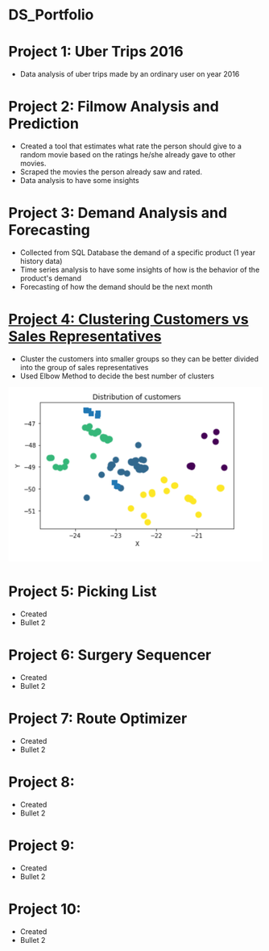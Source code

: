 # DS_Portfolio

# Project 1: Uber Trips 2016
* Data analysis of uber trips made by an ordinary user on year 2016

# Project 2: Filmow Analysis and Prediction
* Created a tool that estimates what rate the person should give to a random movie based on the ratings he/she already gave to other movies.
* Scraped the movies the person already saw and rated.
* Data analysis to have some insights

# Project 3: Demand Analysis and Forecasting
* Collected from SQL Database the demand of a specific product (1 year history data)
* Time series analysis to have some insights of how is the behavior of the product's demand
* Forecasting of how the demand should be the next month

# [Project 4: Clustering Customers vs Sales Representatives](https://github.com/dougmart/CustomerClusteringDan)
* Cluster the customers into smaller groups so they can be better divided into the group of sales representatives
* Used Elbow Method to decide the best number of clusters

![](https://github.com/dougmart/DS_Portfolio/blob/main/images/Kmeans_fig.png)

# Project 5: Picking List
* Created
* Bullet 2

# Project 6: Surgery Sequencer
* Created
* Bullet 2

# Project 7: Route Optimizer
* Created
* Bullet 2

# Project 8:
* Created
* Bullet 2

# Project 9:
* Created
* Bullet 2

# Project 10:
* Created
* Bullet 2
